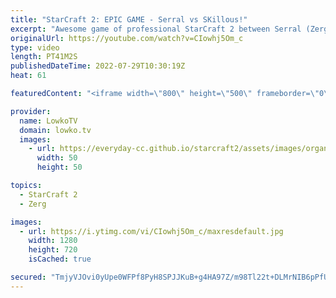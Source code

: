 ```yaml
---
title: "StarCraft 2: EPIC GAME - Serral vs SKillous!"
excerpt: "Awesome game of professional StarCraft 2 between Serral (Zerg) and SKillous (Protoss). In this 40+ minute long match we see Brood Lords, Ultralisks, Infestors, Vipers, Lurkers, Zerglings and more from the Zerg. Protoss focuses on Stalkers, Oracles, Zealots, Motherships, Carriers and Tempests to counter"
originalUrl: https://youtube.com/watch?v=CIowhj5Om_c
type: video
length: PT41M2S
publishedDateTime: 2022-07-29T10:30:19Z
heat: 61

featuredContent: "<iframe width=\"800\" height=\"500\" frameborder=\"0\" src=\"https://www.youtube.com/embed/CIowhj5Om_c\" allow=\"accelerometer; autoplay; encrypted-media; gyroscope; picture-in-picture\" allowfullscreen></iframe>"

provider:
  name: LowkoTV
  domain: lowko.tv
  images:
    - url: https://everyday-cc.github.io/starcraft2/assets/images/organizations/lowko.tv-50x50.jpg
      width: 50
      height: 50

topics:
  - StarCraft 2
  - Zerg

images:
  - url: https://i.ytimg.com/vi/CIowhj5Om_c/maxresdefault.jpg
    width: 1280
    height: 720
    isCached: true

secured: "TmjyVJOvi0yUpe0WFPf8PyH8SPJJKuB+g4HA97Z/m98Tl22t+DLMrNIB6pPfU2700mI/cmJakvcODbaflaLu2GlT68Wt5RDlvQyCCPP0EAKuQjEjGTeKXShIttsa1Z1SJapbqvwVXAOKFcvCMBYQuccJ1P1wTPEfHuW1QT9A9Aio9E91vdu9B/qylKEzM4pOb3hsYIcu/AbZolj4Jdqh0dPM5WYPKio8piPcXcvRfEgsqj79X+aaKn+wPGB1gPZ3OYai4WKnR++4Ta7w5VcJ5YI0kV1ywb9Znh+jHxDpxxlmYMiT04PyJfD8VgTAXiqDgZ2u2zdu5BdssDuHuYJ1Vp4dD+2eKuee3T0RyOpi5X70+6F7dRElQnd5vNQ80nhfmGquWnz+JYS8M3PjzbtwNvHZstorv3kJpURRrkdU2f97hZimdMtHoRNhftl02Y4N;KcdTmx1G2VpoJoyhka+b/A=="
---
```


